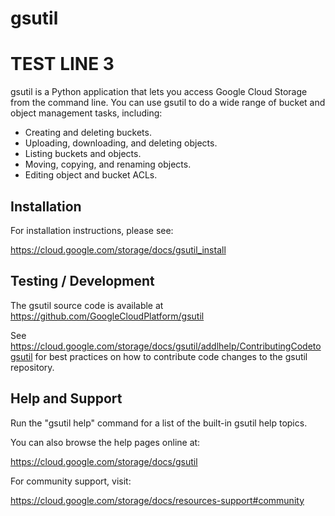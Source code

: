 # gsutil

# TEST LINE 3
gsutil is a Python application that lets you access Google Cloud Storage from
the command line. You can use gsutil to do a wide range of bucket and object
management tasks, including:

* Creating and deleting buckets.
* Uploading, downloading, and deleting objects.
* Listing buckets and objects.
* Moving, copying, and renaming objects.
* Editing object and bucket ACLs.

## Installation

For installation instructions, please see:

https://cloud.google.com/storage/docs/gsutil_install

## Testing / Development

The gsutil source code is available at https://github.com/GoogleCloudPlatform/gsutil

See https://cloud.google.com/storage/docs/gsutil/addlhelp/ContributingCodetogsutil
for best practices on how to contribute code changes to the gsutil repository.

## Help and Support

Run the "gsutil help" command for a list of the built-in gsutil help topics.

You can also browse the help pages online at:

https://cloud.google.com/storage/docs/gsutil

For community support, visit:

https://cloud.google.com/storage/docs/resources-support#community

